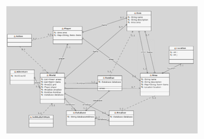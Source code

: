 <img src="https://github.com/strajama/otm-harjoitustyo/blob/master/dokumentaatio/arkkitehtuuri.png">
